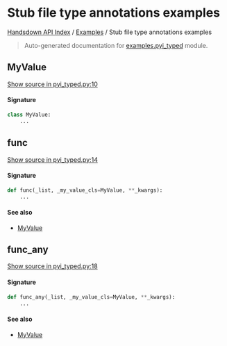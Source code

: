 # Stub file type annotations examples

[Handsdown API Index](../README.md#handsdown-api-index) / [Examples](./index.md#examples) / Stub file type annotations examples

> Auto-generated documentation for [examples.pyi_typed](https://github.com/vemel/handsdown/blob/main/examples/pyi_typed.py) module.

## MyValue

[Show source in pyi_typed.py:10](https://github.com/vemel/handsdown/blob/main/examples/pyi_typed.py#L10)

#### Signature

```python
class MyValue:
    ...
```



## func

[Show source in pyi_typed.py:14](https://github.com/vemel/handsdown/blob/main/examples/pyi_typed.py#L14)

#### Signature

```python
def func(_list, _my_value_cls=MyValue, **_kwargs):
    ...
```

#### See also

- [MyValue](#myvalue)



## func_any

[Show source in pyi_typed.py:18](https://github.com/vemel/handsdown/blob/main/examples/pyi_typed.py#L18)

#### Signature

```python
def func_any(_list, _my_value_cls=MyValue, **_kwargs):
    ...
```

#### See also

- [MyValue](#myvalue)
